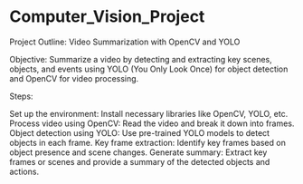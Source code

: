 # Computer_Vision_Project

Project Outline: Video Summarization with OpenCV and YOLO


Objective: Summarize a video by detecting and extracting key scenes, objects, and events using YOLO (You Only Look Once) for object detection and OpenCV for video processing.


Steps:

Set up the environment: Install necessary libraries like OpenCV, YOLO, etc.
Process video using OpenCV: Read the video and break it down into frames.
Object detection using YOLO: Use pre-trained YOLO models to detect objects in each frame.
Key frame extraction: Identify key frames based on object presence and scene changes.
Generate summary: Extract key frames or scenes and provide a summary of the detected objects and actions.